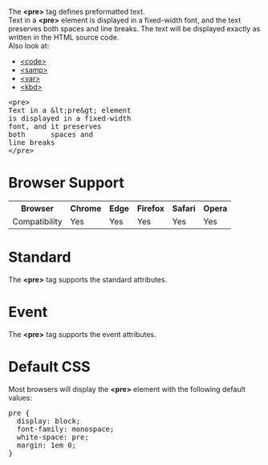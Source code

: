 The <b>&lt;pre&gt;</b> tag defines preformatted text.
<br>
Text in a <b>&lt;pre&gt;</b> element is displayed in a fixed-width font, and the text preserves both spaces and line breaks. The text will be displayed exactly as written in the HTML source code.
<br>
Also look at:
<ul>
  <li><a href="code.md">&lt;code&gt;</a></li>
  <li><a href="samp.md">&lt;samp&gt;</a></li>
  <li><a href="var.md">&lt;var&gt;</a></li>
  <li><a href="kbd.md">&lt;kbd&gt;</a></li>
</ul>
<pre>
&lt;pre&gt;
Text in a &amp;lt;pre&amp;gt; element
is displayed in a fixed-width
font, and it preserves
both      spaces and
line breaks
&lt;/pre&gt;
</pre>
<h1>Browser Support</h1>
<table class="ws-table-all notranslate">
  <tr>
    <th>Browser</th>
    <th>Chrome</th>
    <th>Edge</th>
    <th>Firefox</th>
    <th>Safari</th>
    <th>Opera</th>
  </tr>
  <tr>
    <td>Compatibility</td>
    <td>Yes</td>
    <td>Yes</td>
    <td>Yes</td>
    <td>Yes</td>
    <td>Yes</td>
  </tr>
</table>
<h1>Standard</h1>
The <b>&lt;pre&gt;</b> tag supports the standard attributes.
<h1>Event</h1>
The <b>&lt;pre&gt;</b> tag supports the event attributes.
<h1>Default CSS</h1>
Most browsers will display the <b>&lt;pre&gt;</b> element with the following default values:
<pre>
pre {
  display: block;
  font-family: monospace;
  white-space: pre;
  margin: 1em 0;
}
</pre>
